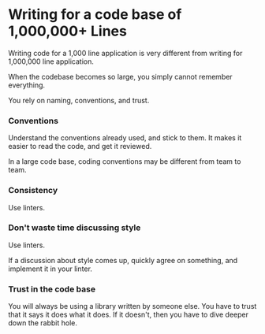 # Writing for a code base of 1,000,000+ Lines

Writing code for a 1,000 line application is very different from writing for 1,000,000 line application.

When the codebase becomes so large, you simply cannot remember everything.

You rely on naming, conventions, and trust.

### Conventions

Understand the conventions already used, and stick to them. It makes it easier to read the code, and get it reviewed.

In a large code base, coding conventions may be different from team to team.

### Consistency

Use linters.

### Don't waste time discussing style

Use linters.

If a discussion about style comes up, quickly agree on something, and implement it in your linter.

### Trust in the code base

You will always be using a library written by someone else. You have to trust that it says it does what it does. If it doesn't, then you have to dive deeper down the rabbit hole.

